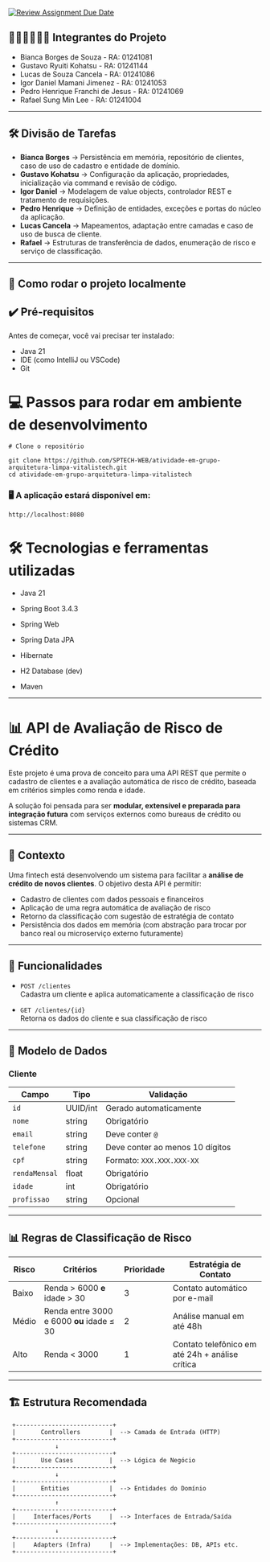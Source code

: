 [![Review Assignment Due Date](https://classroom.github.com/assets/deadline-readme-button-22041afd0340ce965d47ae6ef1cefeee28c7c493a6346c4f15d667ab976d596c.svg)](https://classroom.github.com/a/agYdFiud)

## 👷🏻‍♀️👷🏻‍♂️ Integrantes do Projeto

- Bianca Borges de Souza - RA: 01241081
- Gustavo Ryuiti Kohatsu - RA: 01241144
- Lucas de Souza Cancela - RA: 01241086
- Igor Daniel Mamani Jimenez - RA: 01241053
- Pedro Henrique Franchi de Jesus - RA: 01241069
- Rafael Sung Min Lee - RA: 01241004

---

## 🛠 Divisão de Tarefas

* **Bianca Borges** → Persistência em memória, repositório de clientes, caso de uso de cadastro e entidade de domínio.
* **Gustavo Kohatsu** → Configuração da aplicação, propriedades, inicialização via command e revisão de código.
* **Igor Daniel** → Modelagem de value objects, controlador REST e tratamento de requisições.
* **Pedro Henrique** → Definição de entidades, exceções e portas do núcleo da aplicação.
* **Lucas Cancela** → Mapeamentos, adaptação entre camadas e caso de uso de busca de cliente.
* **Rafael** → Estruturas de transferência de dados, enumeração de risco e serviço de classificação.

---

## 🚀 Como rodar o projeto localmente

## ✔️ Pré-requisitos
Antes de começar, você vai precisar ter instalado:

- Java 21
- IDE (como IntelliJ ou VSCode)
- Git

# 💻 Passos para rodar em ambiente de desenvolvimento

```
# Clone o repositório

git clone https://github.com/SPTECH-WEB/atividade-em-grupo-arquitetura-limpa-vitalistech.git
cd atividade-em-grupo-arquitetura-limpa-vitalistech
```

### 🖥 A aplicação estará disponível em:

```http://localhost:8080```

# 🛠️ Tecnologias e ferramentas utilizadas

- Java 21

- Spring Boot 3.4.3

- Spring Web

- Spring Data JPA

- Hibernate

- H2 Database (dev)

- Maven

---

# 📊 API de Avaliação de Risco de Crédito

Este projeto é uma prova de conceito para uma API REST que permite o cadastro de clientes e a avaliação automática de risco de crédito, baseada em critérios simples como renda e idade.

A solução foi pensada para ser **modular, extensível e preparada para integração futura** com serviços externos como bureaus de crédito ou sistemas CRM.

---

## 🧠 Contexto

Uma fintech está desenvolvendo um sistema para facilitar a **análise de crédito de novos clientes**. O objetivo desta API é permitir:

- Cadastro de clientes com dados pessoais e financeiros
- Aplicação de uma regra automática de avaliação de risco
- Retorno da classificação com sugestão de estratégia de contato
- Persistência dos dados em memória (com abstração para trocar por banco real ou microserviço externo futuramente)

---

## 🚀 Funcionalidades

- `POST /clientes`  
  Cadastra um cliente e aplica automaticamente a classificação de risco

- `GET /clientes/{id}`  
  Retorna os dados do cliente e sua classificação de risco

---

## 🧾 Modelo de Dados

### Cliente
| Campo         | Tipo      | Validação                            |
|---------------|-----------|--------------------------------------|
| `id`          | UUID/int  | Gerado automaticamente               |
| `nome`        | string    | Obrigatório                          |
| `email`       | string    | Deve conter `@`                      |
| `telefone`    | string    | Deve conter ao menos 10 dígitos      |
| `cpf`         | string    | Formato: `XXX.XXX.XXX-XX`            |
| `rendaMensal` | float     | Obrigatório                          |
| `idade`       | int       | Obrigatório                          |
| `profissao`   | string    | Opcional                             |

---

## 📊 Regras de Classificação de Risco

| Risco   | Critérios                                 | Prioridade | Estratégia de Contato                          |
|---------|--------------------------------------------|------------|------------------------------------------------|
| Baixo   | Renda > 6000 **e** idade > 30              | 3          | Contato automático por e-mail                  |
| Médio   | Renda entre 3000 e 6000 **ou** idade ≤ 30  | 2          | Análise manual em até 48h                      |
| Alto    | Renda < 3000                               | 1          | Contato telefônico em até 24h + análise crítica|

---

## 🏗 Estrutura Recomendada

     +---------------------------+
     |       Controllers        |  --> Camada de Entrada (HTTP)
     +---------------------------+
                 ↓
     +---------------------------+
     |       Use Cases          |  --> Lógica de Negócio
     +---------------------------+
                 ↓
     +---------------------------+
     |       Entities           |  --> Entidades do Domínio
     +---------------------------+
                 ↑
     +---------------------------+
     |     Interfaces/Ports     |  --> Interfaces de Entrada/Saída
     +---------------------------+
                 ↓
     +---------------------------+
     |     Adapters (Infra)     |  --> Implementações: DB, APIs etc.
     +---------------------------+
